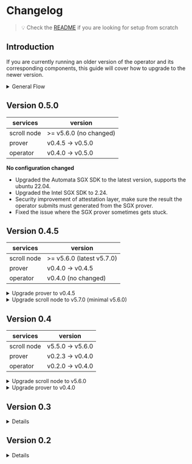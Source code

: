 # Changelog

>
> 💡 Check the [README](./README.md) if you are looking for setup from scratch
>


## Introduction
If you are currently running an older version of the operator and its corresponding components, this guide will cover how to upgrade to the newer version.

<details>
<summary>General Flow</summary>

## General Flow
If you are running your operator using docker compose, you can upgrade with the following steps.

1. First pull the latest copy of this repo:

```bash
cd holesky

git pull
```

2. Please check [the section below](#version-specific-changes) for the specific changes you need to make per version before rebooting your services.

3. Stop the the existing services:

```bash
docker compose down
```

4. Now, restart the service:
```bash
docker compose up -d
```

</details>

## Version 0.5.0

| services    | version          | 
|-------------|------------------|
| scroll node | >= v5.6.0 (no changed) |
| prover      | v0.4.5 -> v0.5.0 |
| operator    | v0.4.0 -> v0.5.0 |

**No configuration changed**

* Upgraded the Automata SGX SDK to the latest version, supports the ubuntu 22.04.
* Upgraded the Intel SGX SDK to 2.24.
* Security improvement of attestation layer, make sure the result the operator submits must generated from the SGX prover.
* Fixed the issue where the SGX prover sometimes gets stuck.


## Version 0.4.5

| services    | version          | 
|-------------|------------------|
| scroll node | >= v5.6.0 (latest v5.7.0) |
| prover      | v0.4.0 -> v0.4.5   |
| operator    | v0.4.0 (no changed)|

<details>
<summary>Upgrade prover to v0.4.5</summary>

```bash
$ git pull
$ cd prover/holesky
$ docker compose down
$ docker compose up -d
```

</details>

<details>
<summary>Upgrade scroll node to v5.7.0 (minimal v5.6.0)</summary>


*Note:* If you have version 5.6.0, there’s no need to upgrade.  
It is necessary to update the scroll node to [v5.7.0](https://github.com/scroll-tech/go-ethereum/releases/tag/scroll-v5.7.0)  

</details>

## Version 0.4

| services    | version          | 
|-------------|------------------|
| scroll node | v5.5.0 -> v5.6.0 |
| prover      | v0.2.3 -> v0.4.0 |
| operator    | v0.2.0 -> v0.4.0 |

<details>
<summary>Upgrade scroll node to v5.6.0</summary>


It is necessary to update the scroll node to [v5.6.0](https://github.com/scroll-tech/go-ethereum/releases/tag/scroll-v5.6.0)  

</details>

<details>
<summary>Upgrade prover to v0.4.0</summary>

We recommend everyone to upgrade. In this version, we have refactored the sgx-prover and replaced SputnikVM with [revm](https://github.com/scroll-tech/revm).  

</details>

## Version 0.3

<details>

### Support Linea Mainnet

This version adds support for linea. It's optional for operators. If you want to join, you can opt-in to the quorum 1.

* Opt In to Linea Quorum
```bash
$ cd holesky
$ ./run.sh opt-in <key path of operator's ECDSA key> -quorums 1
```
Then restart the operator, and the newly started operator will handle both scroll and linea tasks simultaneously.

* Opt Out to Linea Quorum
```bash
$ cd holesky
$ ./run.sh opt-out <key path of operator's ECDSA key> -quorums 1
```
Then restart the operator, and the newly started operator will not handle the linea tasks.

* For Self-Hosted Prover

It is necessary to update the prover version to 0.3 to support linea.
```bash
$ cd prover/holesky
$ ./run.sh docker -d
$ docker compose logs -f
```

**Note: Since linea is currently in the testing phase, the state required to execute linea blocks will be obtained from the server. At this time, the operator does not need to provide an additional execution node.**

</details>

## Version 0.2

<details>

### Operator Configuation Updates <!-- omit in toc -->

**Required updates** to `operator.json`:
- Add `"NodeApiIpPortAddress": "0.0.0.0:15692",`
- Update `"TEELivenessVerifierAddress": "0x2E8628F6000Ef85dea615af6Da4Fd6dF4fD149e6"`

**Recommended updates** to `operator.json`: <!-- omit in toc -->
- Update `AttestationLayerEcdsaKey`: If you are currently using your operator's ECDSA private key for this, it is recommended to change it to use a separate externally owned account (EOA). Please fund 1 holETH to this EOA. For your security, we recommend using this EOA for the sole purpose of submitting attestations.


**Optional updates** to `operator.json`: <!-- omit in toc -->
- Remove `"TaskFetcher": { ... }`
- Remove `"ETHWsURL": "wss://ethereum-holesky-rpc.publicnode.com", `
- Remove `"Simulation": false,`

### Metrics Dashboard <!-- omit in toc -->

We have also included monitoring dashboards in this release. Please feel free to use them to monitor your node and services: [monitoring](../monitoring)

### SGX Prover <!-- omit in toc -->

In this version, we support running your own SGX Prover. Please refer to the following link for how to run: [prover](../prover)

### FAQ

* **Why I got this error when I start the operator?**

```
[FATAL] [operator.(*Operator).registerAttestationReport:416(balance:0.1);operator.(*Operator).RegisterAttestationReport:462;operator.(*Operator).Start:120(xxx)] execution reverted
```

1. Check whether the `TEELivenessVerifierAddress` in config updated to `0x2E8628F6000Ef85dea615af6Da4Fd6dF4fD149e6`
2. Check whether the balance of the `AttestationLayerEcdsaKey` is enough for sending a transaction (0.005 holETH)

</details>
